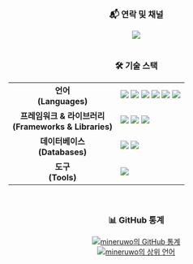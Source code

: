 

<div align="center">
  <h3>📬 연락 및 채널</h3>
  <a href="mailto:mineruwo@gmail.com"><img src="https://img.shields.io/badge/Gmail-EA4335?style=for-the-badge&logo=Gmail&logoColor=white"/></a>
</div>

<br>

<div align="center">
  <h3>🛠️ 기술 스택</h3>
  <table style="border: none;">
    <tr style="border: none;">
      <td align="center" style="border: none;"><strong>언어<br>(Languages)</strong></td>
      <td style="border: none;">
        <img src="https://img.shields.io/badge/c-%2300599C.svg?style=for-the-badge&logo=c&logoColor=white"/>
        <img src="https://img.shields.io/badge/c++-%2300599C.svg?style=for-the-badge&logo=c%2B%2B&logoColor=white"/>
        <img src="https://img.shields.io/badge/c%23-%23239120.svg?style=for-the-badge&logo=c-sharp&logoColor=white"/>
        <img src="https://img.shields.io/badge/java-%23ED8B00.svg?style=for-the-badge&logo=openjdk&logoColor=white"/>
        <img src="https://img.shields.io/badge/javascript-%23323330.svg?style=for-the-badge&logo=javascript&logoColor=%23F7DF1E"/>
        <img src="https://img.shields.io/badge/html5-%23E34F26.svg?style=for-the-badge&logo=html5&logoColor=white"/>
      </td>
    </tr>
    <tr style="border: none;">
      <td align="center" style="border: none;"><strong>프레임워크 & 라이브러리<br>(Frameworks & Libraries)</strong></td>
      <td style="border: none;">
        <img src="https://img.shields.io/badge/react-%2320232a.svg?style=for-the-badge&logo=react&logoColor=%2361DAFB"/>
        <img src="https://img.shields.io/badge/flutter-%2302569B.svg?style=for-the-badge&logo=flutter&logoColor=white"/>
        <img src="https://img.shields.io/badge/unity-%23000000.svg?style=for-the-badge&logo=unity&logoColor=white"/>
      </td>
    </tr>
    <tr style="border: none;">
      <td align="center" style="border: none;"><strong>데이터베이스<br>(Databases)</strong></td>
      <td style="border: none;">
        <img src="https://img.shields.io/badge/mysql-%2300f.svg?style=for-the-badge&logo=mysql&logoColor=white"/>
        <img src="https://img.shields.io/badge/postgresql-%23316192.svg?style=for-the-badge&logo=postgresql&logoColor=white"/>
      </td>
    </tr>
    <tr style="border: none;">
      <td align="center" style="border: none;"><strong>도구<br>(Tools)</strong></td>
      <td style="border: none;">
        <img src="https://img.shields.io/badge/git-%23F05033.svg?style=for-the-badge&logo=git&logoColor=white"/>
      </td>
    </tr>
  </table>
</div>

<br>

<div align="center">
  <h3>📊 GitHub 통계</h3>
  <a href="https://github.com/mineruwo">
    <img src="https://github-readme-stats.vercel.app/api?username=mineruwo&show_icons=true&theme=tokyonight" alt="mineruwo의 GitHub 통계" />
  </a>
  <br>
  <a href="https://github.com/mineruwo">
    <img src="https://github-readme-stats.vercel.app/api/top-langs/?username=mineruwo&layout=compact&theme=tokyonight" alt="mineruwo의 상위 언어" />
  </a>
</div>

<br>


